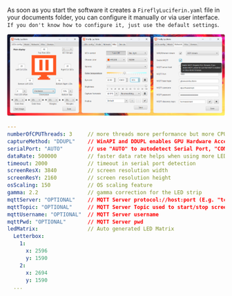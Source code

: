 As soon as you start the software it creates a `FireflyLuciferin.yaml` file in your documents folder, you can configure it manually or via user interface.
`If you don't know how to configure it, just use the default settings`. 

![IMAGE ALT TEXT HERE](https://github.com/sblantipodi/firefly_luciferin/blob/master/data/img/settings_screen.png)

```yaml
---
numberOfCPUThreads: 3     // more threads more performance but more CPU usage
captureMethod: "DDUPL"    // WinAPI and DDUPL enables GPU Hardware Acceleration, CPU uses CPU brute force only
serialPort: "AUTO"        // use "AUTO" to autodetect Serial Port, "COM7" for COM7 
dataRate: 500000          // faster data rate helps when using more LEDs or higher framerate
timeout: 2000             // timeout in serial port detection
screenResX: 3840          // screen resolution width
screenResY: 2160          // screen resolution height
osScaling: 150            // OS scaling feature
gamma: 2.2                // gamma correction for the LED strip
mqttServer: "OPTIONAL"    // MQTT Server protocol://host:port (E.g. "tcp://192.168.1.3:1883")
mqttTopic: "OPTIONAL"     // MQTT Server Topic used to start/stop screen capture on the microcontroller
mqttUsername: "OPTIONAL"  // MQTT Server username
mqttPwd: "OPTIONAL"       // MQTT Server pwd
ledMatrix:                // Auto generated LED Matrix
  Letterbox:
    1:
      x: 2596
      y: 1590
    2:
      x: 2694
      y: 1590
  ...
```